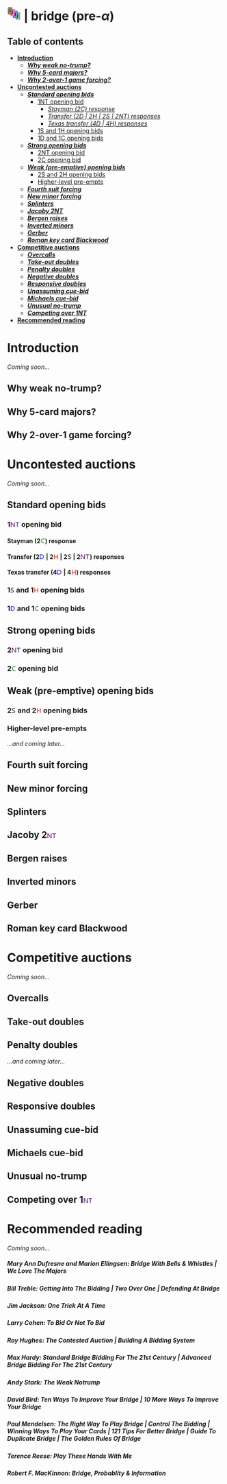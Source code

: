 # ![bridge](https://raw.githubusercontent.com/aornota/bridge/master/src/resources/tpoc-32x32.png) | bridge (pre-_α_)


## Table of contents

* [**Introduction**](#Introduction)
  * [_**Why weak no-trump?**_](#Why_weak_no-trump?)
  * [_**Why 5-card majors?**_](#Why_5-card_majors?)
  * [_**Why 2-over-1 game forcing?**_](#Why_2-over-1_game_forcing?)
* [**Uncontested auctions**](#Uncontested_auctions)
  * [_**Standard opening bids**_](#Standard_opening_bids)
    * [1NT opening bid](#1NT_opening_bid)
      * [_Stayman (2C) response_](#Stayman_(2C)_response)
      * [_Transfer (2D | 2H | 2S | 2NT) responses_](#Transfer_(2D_|_2H_|_2S_|_2NT)_responses)
      * [_Texas transfer (4D | 4H) responses_](#Texas_transfer_(4D_|_4H)_responses)
    * [1S and 1H opening bids](#1S_and_1H_opening_bids)
    * [1D and 1C opening bids](#1D_and_1C_opening_bids)
  * [_**Strong opening bids**_](#Strong_opening_bids)
    * [2NT opening bid](#2NT_opening_bid)
    * [2C opening bid](#2C_opening_bid)
  * [_**Weak (pre-emptive) opening bids**_](#Weak_(pre-emptive)_opening_bids)
    * [2S and 2H opening bids](#2S_and_2H_opening_bids)
    * [Higher-level pre-empts](#Higher-level_pre-empts)
  * [_**Fourth suit forcing**_](#Fourth_suit_forcing)
  * [_**New minor forcing**_](#New_minor_forcing)
  * [_**Splinters**_](#Splinters)
  * [_**Jacoby 2NT**_](#Jacoby_2NT)
  * [_**Bergen raises**_](#Bergen_raises)
  * [_**Inverted minors**_](#Inverted_minors)
  * [_**Gerber**_](#Gerber)
  * [_**Roman key card Blackwood**_](#Roman_key_card_Blackwood)
* [**Competitive auctions**](#Competitive_auctions)
  * [_**Overcalls**_](#Overcalls)
  * [_**Take-out doubles**_](#Take-out_doubles)
  * [_**Penalty doubles**_](#Penalty_doubles)
  * [_**Negative doubles**_](#Negative_doubles)
  * [_**Responsive doubles**_](#Responsive_doubles)
  * [_**Unassuming cue-bid**_](#Unassuming_cue-bid)
  * [_**Michaels cue-bid**_](#Michaels_cue-bid)
  * [_**Unusual no-trump**_](#Unusual_no-trump)
  * [_**Competing over 1NT**_](#Competing_over_1NT)
* [**Recommended reading**](#Recommended_reading)

# <a name="Introduction"> Introduction

_Coming soon..._

## <a name="Why_weak_no-trump?"> Why weak no-trump?

## <a name="Why_5-card_majors?"> Why 5-card majors?

## <a name="Why_2-over-1_game_forcing?"> Why 2-over-1 game forcing?

# <a name="Uncontested_auctions"> Uncontested auctions

_Coming soon..._

## <a name="Standard_opening_bids"> Standard opening bids

### <a name="1NT_opening_bid"> 1![NT](https://raw.githubusercontent.com/aornota/bridge/master/src/resources/NT.png) opening bid

#### <a name="Stayman_(2C)_response"> Stayman (2![C](https://raw.githubusercontent.com/aornota/bridge/master/src/resources/C.png)) response

#### <a name="Transfer_(2D_|_2H_|_2S_|_2NT)_responses"> Transfer (2![D](https://raw.githubusercontent.com/aornota/bridge/master/src/resources/D.png) | 2![H](https://raw.githubusercontent.com/aornota/bridge/master/src/resources/H.png) | 2![S](https://raw.githubusercontent.com/aornota/bridge/master/src/resources/S.png) | 2![NT](https://raw.githubusercontent.com/aornota/bridge/master/src/resources/NT.png)) responses

#### <a name="Texas_transfer_(4D_|_4H)_responses"> Texas transfer (4![D](https://raw.githubusercontent.com/aornota/bridge/master/src/resources/D.png) | 4![H](https://raw.githubusercontent.com/aornota/bridge/master/src/resources/H.png)) responses

### <a name="1S_and_1H_opening_bids"> 1![S](https://raw.githubusercontent.com/aornota/bridge/master/src/resources/S.png) and 1![H](https://raw.githubusercontent.com/aornota/bridge/master/src/resources/H.png) opening bids

### <a name="1D_and_1C_opening_bids"> 1![D](https://raw.githubusercontent.com/aornota/bridge/master/src/resources/D.png) and 1![C](https://raw.githubusercontent.com/aornota/bridge/master/src/resources/C.png) opening bids

## <a name="Strong_opening_bids"> Strong opening bids

### <a name="2NT_opening_bid"> 2![NT](https://raw.githubusercontent.com/aornota/bridge/master/src/resources/NT.png) opening bid

### <a name="2C_opening_bid"> 2![C](https://raw.githubusercontent.com/aornota/bridge/master/src/resources/C.png) opening bid

## <a name="Weak_(pre-emptive)_opening_bids"> Weak (pre-emptive) opening bids

### <a name="2S_and_2H_opening_bids"> 2![S](https://raw.githubusercontent.com/aornota/bridge/master/src/resources/S.png) and 2![H](https://raw.githubusercontent.com/aornota/bridge/master/src/resources/H.png) opening bids

### <a name="Higher-level_pre-empts"> Higher-level pre-empts

_...and coming later..._

## <a name="Fourth_suit_forcing"> Fourth suit forcing
## <a name="New_minor_forcing"> New minor forcing
## <a name="Splinters"> Splinters
## <a name="Jacoby_2NT"> Jacoby 2![NT](https://raw.githubusercontent.com/aornota/bridge/master/src/resources/NT.png)
## <a name="Bergen_raises"> Bergen raises
## <a name="Inverted_minors"> Inverted minors
## <a name="Gerber"> Gerber
## <a name="Roman_key_card_Blackwood"> Roman key card Blackwood

# <a name="Competitive_auctions"> Competitive auctions

_Coming soon..._

## <a name="Overcalls"> Overcalls

## <a name="Take-out_doubles"> Take-out doubles

## <a name="Penalty_doubles"> Penalty doubles

_...and coming later..._

## <a name="Negative_doubles"> Negative doubles
## <a name="Responsive_doubles"> Responsive doubles
## <a name="Unassuming_cue-bid"> Unassuming cue-bid
## <a name="Michaels_cue-bid"> Michaels cue-bid
## <a name="Unusual_no-trump"> Unusual no-trump
## <a name="Competing_over_1NT"> Competing over 1![NT](https://raw.githubusercontent.com/aornota/bridge/master/src/resources/NT.png)

# <a name="Recommended_reading"> Recommended reading

_Coming soon..._

##### Mary Ann Dufresne and Marion Ellingsen: _Bridge With Bells & Whistles_ | _We Love The Majors_

##### Bill Treble: _Getting Into The Bidding_ | _Two Over One_ | _Defending At Bridge_

##### Jim Jackson: _One Trick At A Time_

##### Larry Cohen: _To Bid Or Not To Bid_

##### Roy Hughes: _The Contested Auction_ | _Building A Bidding System_

##### Max Hardy: _Standard Bridge Bidding For The 21st Century_ | _Advanced Bridge Bidding For The 21st Century_

##### Andy Stark: _The Weak Notrump_

##### David Bird: _Ten Ways To Improve Your Bridge_ | _10 More Ways To Improve Your Bridge_

##### Paul Mendelsen: _The Right Way To Play Bridge_ | _Control The Bidding_ | _Winning Ways To Play Your Cards_ | _121 Tips For Better Bridge_ | _Guide To Duplicate Bridge_ | _The Golden Rules Of Bridge_

##### Terence Reese: _Play These Hands With Me_

##### Robert F. MacKinnon: _Bridge, Probablity & Information_